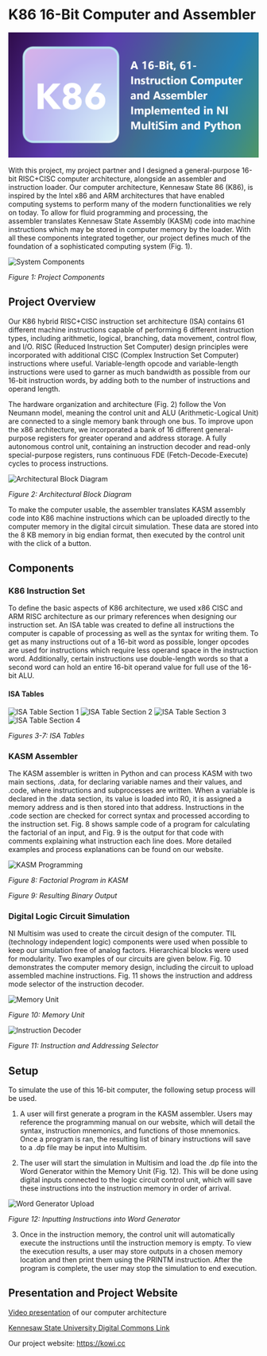 # K86 16-Bit Computer and Assembler

![K86 Logo](https://github.com/wvwa25/K86-16-Bit-Computer-and-Assembler-Implementation/blob/b162e0931177285cd827cff0ef0b16fd1de29538/K86%20Repo%20Header.png)

With this project, my project partner and I designed a general-purpose 16-bit RISC+CISC computer architecture, alongside an assembler and instruction loader. Our computer architecture, Kennesaw State 86 (K86), is inspired by the Intel x86 and ARM architectures that have enabled computing systems to perform many of the modern functionalities we rely on today. To allow for fluid programming and processing, the assembler translates Kennesaw State Assembly (KASM) code into machine instructions which may be stored in computer memory by the loader. With all these components integrated together, our project defines much of the foundation of a sophisticated computing system (Fig. 1).

![System Components](https://github.com/user-attachments/assets/f0121835-141d-45e4-b595-85cc112722a9)

*Figure 1: Project Components*


## Project Overview

Our K86 hybrid RISC+CISC instruction set architecture (ISA) contains 61 different machine instructions capable of performing 6 different instruction types, including arithmetic, logical, branching, data movement, control flow, and I/O. RISC (Reduced Instruction Set Computer) design principles were incorporated with additional CISC (Complex Instruction Set Computer) instructions where useful. Variable-length opcode and variable-length instructions were used to garner as much bandwidth as possible from our 16-bit instruction words, by adding both to the number of instructions and operand length.

The hardware organization and architecture (Fig. 2) follow the Von Neumann model, meaning the control unit and ALU (Arithmetic-Logical Unit) are connected to a single memory bank through one bus. To improve upon the x86 architecture, we incorporated a bank of 16 different general-purpose registers for greater operand and address storage. A fully autonomous control unit, containing an instruction decoder and read-only special-purpose registers, runs continuous FDE (Fetch-Decode-Execute) cycles to process instructions.

![Architectural Block Diagram](https://github.com/user-attachments/assets/ff32e526-153c-4d0c-bc0e-ed609bee5f53)

*Figure 2: Architectural Block Diagram*

To make the computer usable, the assembler translates KASM assembly code into K86 machine instructions which can be uploaded directly to the computer memory in the digital circuit simulation. These data are stored into the 8 KB memory in big endian format, then executed by the control unit with the click of a button. 

## Components

### K86 Instruction Set
To define the basic aspects of K86 architecture, we used x86 CISC and ARM RISC architecture as our primary references when designing our instruction set. An ISA table was created to define all instructions the computer is capable of processing as well as the syntax for writing them. To get as many instructions out of a 16-bit word as possible, longer opcodes are used for instructions which require less operand space in the instruction word. Additionally, certain instructions use double-length words so that a second word can hold an entire 16-bit operand value for full use of the 16-bit ALU.

#### ISA Tables

![ISA Table Section 1](https://github.com/user-attachments/assets/37fb192f-6fd7-4957-9f3d-c12f68fd8a0a)
![ISA Table Section 2](https://github.com/user-attachments/assets/5b3977a4-8f81-401d-aca8-3ba494aae433)
![ISA Table Section 3](https://github.com/user-attachments/assets/4e2cefd5-dcb9-4ead-8fec-1fdc5fdae9e1)
![ISA Table Section 4](https://github.com/user-attachments/assets/0e3fa716-6fb1-471c-9dc0-18727dbf68f6)

*Figures 3-7: ISA Tables*

### KASM Assembler
The KASM assembler is written in Python and can process KASM with two main sections, .data, for declaring variable names and their values, and .code, where instructions and subprocesses are written. When a variable is declared in the .data section, its value is loaded into R0, it is assigned a memory address and is then stored into that address. Instructions in the .code section are checked for correct syntax and processed according to the instruction set. Fig. 8 shows sample code of a program for calculating the factorial of an input, and Fig. 9 is the output for that code with comments explaining what instruction each line does. More detailed examples and process explanations can be found on our website.

![KASM Programming](https://github.com/user-attachments/assets/dce10b19-6aa6-42bc-a831-00751ac2342d)

*Figure 8: Factorial Program in KASM*

*Figure 9: Resulting Binary Output*

### Digital Logic Circuit Simulation
NI Multisim was used to create the circuit design of the computer. TIL (technology independent logic) components were used when possible to keep our simulation free of analog factors. Hierarchical blocks were used for modularity. Two examples of our circuits are given below. Fig. 10 demonstrates the computer memory design, including the circuit to upload assembled machine instructions. Fig. 11 shows the instruction and address mode selector of the instruction decoder.

![Memory Unit](https://github.com/user-attachments/assets/f8fc3eb9-a69c-4623-85d7-f5aff4a42a34)

*Figure 10: Memory Unit*

![Instruction Decoder](https://github.com/user-attachments/assets/d92fa062-e183-4416-a417-a2d00d70faa4)

*Figure 11: Instruction and Addressing Selector*

## Setup

To simulate the use of this 16-bit computer, the following setup process will be used.

1. A user will first generate a program in the KASM assembler. Users may reference
the programming manual on our website, which will detail the syntax, instruction
mnemonics, and functions of those mnemonics. Once a program is ran, the
resulting list of binary instructions will save to a .dp file may be input into
Multisim.

3. The user will start the simulation in Multisim and load the .dp file into the Word
Generator within the Memory Unit (Fig. 12). This will be done using digital inputs
connected to the logic circuit control unit, which will save these instructions into
the instruction memory in order of arrival.

![Word Generator Upload](https://github.com/user-attachments/assets/d5a97a82-7a69-40bf-8d15-4560acec6287)

*Figure 12: Inputting Instructions into Word Generator*

3. Once in the instruction memory, the control unit will automatically execute the
instructions until the instruction memory is empty. To view the execution results,
a user may store outputs in a chosen memory location and then print them using
the PRINTM instruction. After the program is complete, the user may stop the
simulation to end execution.

## Presentation and Project Website

[Video presentation](https://youtu.be/IbTwGopyiGQ?si=61_gHIYi0cginJTk) of our computer architecture

[Kennesaw State University Digital Commons Link](https://digitalcommons.kennesaw.edu/cday/Spring_2025/Undergraduate_Research/8/)

Our project website: https://kowi.cc



